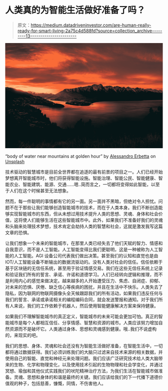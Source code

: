 # 人类真的为智能生活做好准备了吗？

> 原文：<https://medium.datadriveninvestor.com/are-human-really-ready-for-smart-living-2a75c4d588fd?source=collection_archive---------13----------------------->

![](img/86d03f2e2c492474ccaba2080b5ccf13.png)

“body of water near mountains at golden hour” by [Alessandro Erbetta](https://unsplash.com/@alessandroerbetta?utm_source=medium&utm_medium=referral) on [Unsplash](https://unsplash.com?utm_source=medium&utm_medium=referral)

技术驱动的智慧城市是目前全世界都在追逐的最有前景的项目之一。人们已经开始梦想离开智能城市时，他们将获得智能设施。智能治理、智能公民、智能健康、智能农业、智能建筑、能源、交通……嗯..简而言之，一切都将变得如此智能，以至于人们在这个时候甚至无法想象。

然而，每一件聪明的事情都有它的另一面。另一面并不黑暗，但绝对令人担忧。问题不在于那些让我们能够创造智能城市的技术，而在于人类本身。我们不断创造能够实现智能城市的东西，但从未想过用技术提升人类的思想、灵魂、身体和社会价值，这将使人们能够生活在这些智能城市中。此外，如果我们不准备好我们的灵魂和头脑来处理技术梦想，技术肯定会劫持人类的智慧和社会，这就是激发我写这篇文章的恐惧。

让我们想象一个未来的智能城市，在那里人类已经失去了他们天赋的智力、情感和自我意识，而不是人工智能。人工智能变得比我们更聪明，这是一种被称为人工智能的人工智能。AGI 设备公司代表我们做出决策。甚至我们的认知和直觉也是由 IOT/人工智能设备不断输出的数据流驱动的。没有人类对社会的信任。信任依赖于基于区块链的无信任系统，甚至用于验证情感交易。我们在这些无信任系统上记录和验证我们所有的誓言、承诺、许诺和道德学习。人们已经转向逻辑和推理，而不是利用内心的感觉来做决定。越来越多的人开始遭受压力、焦虑、自闭症、抑郁、对未来的恐惧、厌倦、缺乏信心等疾病的困扰，并且在生活中不快乐。人类失去了隐私，因为联网的物联网摄像头全天候跟踪我们的所有活动，如果我们违反任何与我们的誓言、承诺或承诺相关的编程编码合同，就会发送警报和通知。对于我们所有人来说，我们的工作依赖于机器人，然后使用智能健康解决方案来保持健康。

如果我们不理解智能城市的真正定义，智能城市的未来可能会更加可怕。真正的智能城市是每个人都相互信任、分享情感、智慧和资源的城市。人类应该努力增加自然资源而不是破坏它。人类通过身体、思想和灵魂感到健康。哦..我们不说虚构的，来现实的吧。

我们的思想、身体、灵魂和社会还没有为智能生活做好准备，在智能生活中，一切都将通过数据获得。我们必须训练我们的大脑只过滤来自技术来源的相关数据，并使用自己的智能、直觉和神经元来处理问题。我们应该广泛研究技术给人类大脑带来的生物、化学和物理变化，以及使用技术引起的生物物理和社会学变化，并通过冥想、瑜伽和其他仪式实践我们的吠陀精神治疗方法，为我们生活在智能城市做准备。灵魂、思想和身体的和谐是最终的关键。我们应该给我们的下一代播下道德价值观的种子，包括慈善，慷慨，同情，不伤害他人。